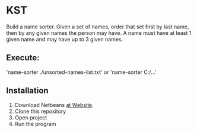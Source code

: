 # KST

Build a name sorter. Given a set of names, order that set first by last name, then by any given names the person may have. A name must have at least 1 given name and may have up to 3 given names.

## Execute:
'name-sorter ./unsorted-names-list.txt' or 'name-sorter C:/...'

## Installation
1. Download Netbeans [at Website](https://netbeans.org/downloads/8.0.2/).
2. Clone this repository
3. Open project 
4. Run the program
